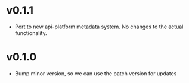 # v0.1.1

* Port to new api-platform metadata system. No changes to the actual
  functionality.

# v0.1.0

* Bump minor version, so we can use the patch version for updates